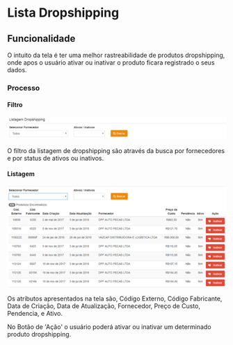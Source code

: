 # Lista Dropshipping

## Funcionalidade

O intuito da tela é ter uma melhor rastreabilidade de produtos dropshipping, onde apos o usuário ativar ou inativar o produto ficara registrado o seus dados.

### Processo

#### Filtro

![](../../.gitbook/assets/image%20%2852%29.png)

O filtro da listagem de dropshipping são através da busca por fornecedores e por status de ativos ou inativos.

#### Listagem

![](../../.gitbook/assets/image%20%289%29.png)

Os atributos apresentados na tela são, Código Externo, Código Fabricante, Data de Criação, Data de Atualização, Fornecedor, Preço de Custo, Pendencia, e Ativo. 

No Botão de 'Ação' o usuário poderá ativar ou inativar um determinado produto dropshipping.

